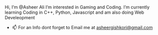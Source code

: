 Hi, I’m @Asheer Ali
 I’m interested in Gaming and Coding. I’m currently learning Coding in C++, Python, Javascript and am also doing Web Develeopment
- 📫 For an Info dont forget to Email me at asheergishkori@gmail.com

